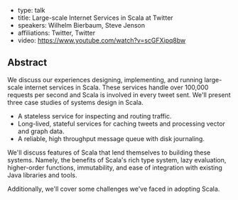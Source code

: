 - type: talk
- title: Large-scale Internet Services in Scala at Twitter
- speakers: Wilhelm Bierbaum, Steve Jenson
- affiliations: Twitter, Twitter
- video: https://www.youtube.com/watch?v=scGFXipq8bw

## Abstract
We discuss our experiences designing, implementing, and running large-scale internet services in Scala. These services handle over 100,000 requests per second and Scala is involved in every tweet sent. 
We'll present three case studies of systems design in Scala.

- A stateless service for inspecting and routing traffic. 
- Long-lived, stateful services for caching tweets and processing  vector and graph data.
- A reliable, high throughput message queue with disk journaling.

We'll discuss features of Scala that lend themselves to building these systems. Namely, the benefits of Scala's rich type system, lazy evaluation, higher-order functions, immutability, and ease of integration with existing Java libraries and tools.

Additionally, we'll cover some challenges we've faced in adopting Scala. 
